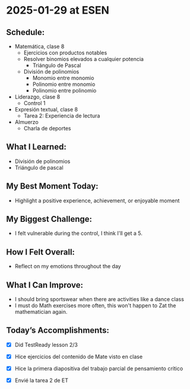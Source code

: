 # 2025-01-29 at ESEN

## Schedule:
- Matemática, clase 8
	- Ejercicios con productos notables
	- Resolver binomios elevados a cualquier potencia
		- Triángulo de Pascal
	- División de polinomios
		- Monomio entre monomio
		- Polinomio entre monomio
		- Polinomio entre polinomio
- Liderazgo, clase 8
	- Control 1
- Expresión textual, clase 8
	- Tarea 2: Experiencia de lectura
- Almuerzo
	- Charla de deportes
## What I Learned:
- División de polinomios
- Triángulo de pascal

## My Best Moment Today:
- Highlight a positive experience, achievement, or enjoyable moment

## My Biggest Challenge:
- I felt vulnerable during the control, I think I'll get a 5.

## How I Felt Overall:
- Reflect on my emotions throughout the day

## What I Can Improve:
- I should bring sportswear when there are activities like a dance class
-  I must do Math exercises more often, this won't happen to Zat the mathematician again.

## Today’s Accomplishments:
- [x] Did TestReady lesson 2/3
- [x] Hice ejercicios del contenido de Mate visto en clase
- [x] Hice la primera diapositiva del trabajo parcial de pensamiento crítico
- [x] Envié la tarea 2 de ET

